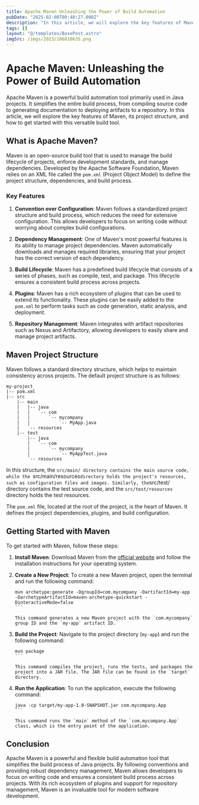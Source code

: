 ```yaml
---
title: Apache Maven Unleashing the Power of Build Automation
pubDate: "2025-02-08T00:40:27.000Z"
description: "In this article, we will explore the key features of Maven, its project structure, and how to get started with this versatile build tool"
tags: []
layout: "@/templates/BasePost.astro"
imgSrc: /imgs/2023/186810635.png
---
```

# Apache Maven: Unleashing the Power of Build Automation

Apache Maven is a powerful build automation tool primarily used in Java projects. It simplifies the entire build process, from compiling source code to generating documentation to deploying artifacts to a repository. In this article, we will explore the key features of Maven, its project structure, and how to get started with this versatile build tool.

## What is Apache Maven?

Maven is an open-source build tool that is used to manage the build lifecycle of projects, enforce development standards, and manage dependencies. Developed by the Apache Software Foundation, Maven relies on an XML file called the `pom.xml` (Project Object Model) to define the project structure, dependencies, and build process.

### Key Features

1. **Convention over Configuration**: Maven follows a standardized project structure and build process, which reduces the need for extensive configuration. This allows developers to focus on writing code without worrying about complex build configurations.

2. **Dependency Management**: One of Maven's most powerful features is its ability to manage project dependencies. Maven automatically downloads and manages required libraries, ensuring that your project has the correct version of each dependency.

3. **Build Lifecycle**: Maven has a predefined build lifecycle that consists of a series of phases, such as compile, test, and package. This lifecycle ensures a consistent build process across projects.

4. **Plugins**: Maven has a rich ecosystem of plugins that can be used to extend its functionality. These plugins can be easily added to the `pom.xml` to perform tasks such as code generation, static analysis, and deployment.

5. **Repository Management**: Maven integrates with artifact repositories such as Nexus and Artifactory, allowing developers to easily share and manage project artifacts.

## Maven Project Structure

Maven follows a standard directory structure, which helps to maintain consistency across projects. The default project structure is as follows:

```
my-project
|-- pom.xml
|-- src
    |-- main
    |   |-- java
    |   |   `-- com
    |   |       `-- mycompany
    |   |           `-- MyApp.java
    |   `-- resources
    |-- test
        |-- java
        |   `-- com
        |       `-- mycompany
        |           `-- MyAppTest.java
        `-- resources
```

In this structure, the `src/main/ directory contains the main source code, while the `src/main/resources` directory holds the project's resources, such as configuration files and images. Similarly, the `src/test/ directory contains the test source code, and the `src/test/resources` directory holds the test resources.

The `pom.xml` file, located at the root of the project, is the heart of Maven. It defines the project dependencies, plugins, and build configuration.

## Getting Started with Maven

To get started with Maven, follow these steps:

1. **Install Maven**: Download Maven from the [official website](https://maven.apache.org/download.cgi) and follow the installation instructions for your operating system.

2. **Create a New Project**: To create a new Maven project, open the terminal and run the following command:

   ````
   mvn archetype:generate -DgroupId=com.mycompany -DartifactId=my-app -DarchetypeArtifactId=maven-archetype-quickstart -DinteractiveMode=false
   ```

   This command generates a new Maven project with the `com.mycompany` group ID and the `my-app` artifact ID.

3. **Build the Project**: Navigate to the project directory (`my-app`) and run the following command:

   ````
   mvn package
   ```

   This command compiles the project, runs the tests, and packages the project into a JAR file. The JAR file can be found in the `target` directory.

4. **Run the Application**: To run the application, execute the following command:

   ````
   java -cp target/my-app-1.0-SNAPSHOT.jar com.mycompany.App
   ```

   This command runs the `main` method of the `com.mycompany.App` class, which is the entry point of the application.

## Conclusion

Apache Maven is a powerful and flexible build automation tool that simplifies the build process of Java projects. By following conventions and providing robust dependency management, Maven allows developers to focus on writing code and ensures a consistent build process across projects. With its rich ecosystem of plugins and support for repository management, Maven is an invaluable tool for modern software development.
